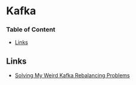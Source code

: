 # Kafka

### Table of Content
* [Links](#links)

## Links

* [Solving My Weird Kafka Rebalancing Problems](https://medium.com/bakdata/solving-my-weird-kafka-rebalancing-problems-c05e99535435)